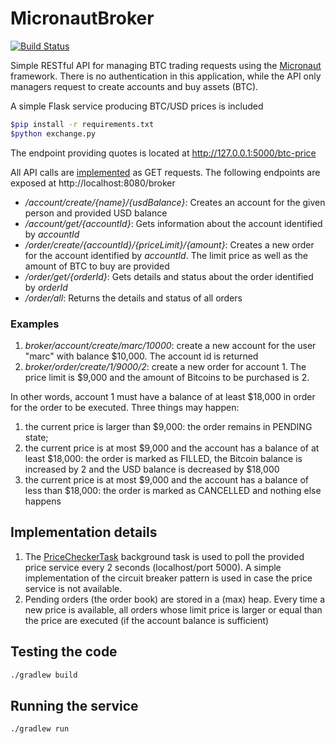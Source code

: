 # MicronautBroker

[![Build Status](https://travis-ci.com/massiccio/MicronautBroker.svg?branch=main)](https://travis-ci.com/massiccio/MicronautBroker)

Simple RESTful API for managing BTC trading requests using the [Micronaut](https://micronaut.io/) framework. There is no authentication in this application, while the API only managers request to create accounts and buy assets (BTC).

A simple Flask service producing BTC/USD prices is included
```bash
$pip install -r requirements.txt
$python exchange.py
```
The endpoint providing quotes is located at http://127.0.0.1:5000/btc-price


All API calls are [implemented](https://github.com/massiccio/MicronautBroker/blob/main/src/main/java/org/broker/Broker.java) as GET requests. The following endpoints are exposed at http://localhost:8080/broker
* _/account/create/{name}/{usdBalance}_: Creates an account for the given person and provided USD balance
* _/account/get/{accountId}_: Gets information about the account identified by _accountId_
* _/order/create/{accountId}/{priceLimit}/{amount}_: Creates a new order for the account identified by _accountId_. The limit price as well as the amount of BTC to buy are provided
* _/order/get/{orderId}_: Gets details and status about the order identified by _orderId_
* _/order/all_: Returns the details and status of all orders

### Examples 
1. _broker/account/create/marc/10000_: create a new account for the user "marc" with balance $10,000. The account id is returned
2. _broker/order/create/1/9000/2_: create a new order for account 1. The price limit is $9,000 and the amount of Bitcoins to be purchased is 2.

In other words, account 1 must have a balance of at least $18,000 in order for the order to be executed. Three things may happen:
1. the current price is larger than $9,000: the order remains in PENDING state;
2. the current price is at most $9,000 and the account has a balance of at least $18,000: the order is marked as FILLED, the Bitcoin balance is increased by 2 and the USD balance is decreased by $18,000
3. the current price is at most $9,000 and the account has a balance of less than $18,000: the order is marked as CANCELLED and nothing else happens

## Implementation details
1. The [PriceCheckerTask](https://github.com/massiccio/MicronautBroker/blob/main/src/main/java/org/broker/PriceCheckerTask.java) background task is used to poll the provided price service every 2 seconds (localhost/port 5000).
A simple implementation of the circuit breaker pattern is used in case the price service is not available.
2. Pending orders (the order book) are stored in a (max) heap. Every time a new price is available, all orders whose limit price is larger or equal than the price are executed (if the account balance is sufficient)

## Testing the code
```bash
./gradlew build
```

## Running the service
```bash
./gradlew run
```
